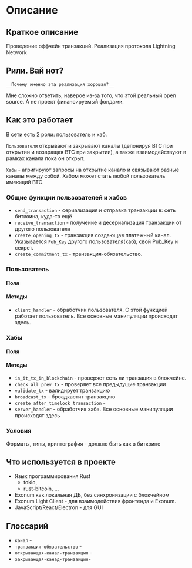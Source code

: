 # Описание

## Краткое описание

Проведение оффчейн транзакций. Реализация протокола Lightning Network

## Рили. Вай нот?

`__Почему именно эта реализация хорошая?__`

Мне сложно ответить, наверое из-за того, что этой реальный open source. А не проект финансируемый фондами.

## Как это работает

В сети есть 2 роли: пользователь и хаб. 

`Пользователи` открывают и закрывают каналы (депонируя BTC при открытии и возвращая BTC при закрытии), а также взаимодействуют в рамках канала пока он открыт.

`Хабы` - агригируют запросы на открытие канало и связывают разные каналы между собой. Хабом может стать любой пользователь имеющий BTC.

### Общие функции пользователей и хабов

- `send_transaction` - сериализация и отправка транзакции в: сеть биткоина, куда-то ещё
- `receive_transaction` - получение и десериализация транзакции от другого пользователя
- `create_opening_tx` - транзакция создающая платежный канал. Указывается `Pub_Key` другого пользователя(хаб), свой Pub_Key и секрет. 
- `create_commitment_tx` - транзакция-обязательство.

### Пользователь

#### Поля

#### Методы

- `client_handler` - обработчик пользователя. С этой функцией работает пользователь. Все основные манипуляции происходят здесь.

### Хабы

#### Поля

#### Методы

- `is_it_tx_in_blockchain` - проверяет есть ли транзация в блокчейне.
- `check_all_prev_tx` - проверяет все предыдущие транзакции
- `validate_tx` - валидирует транзакцию
- `broadcast_tx` - броадкастит транзакцию
- `create_after_timelock_transaction` - 
- `server_handler` - обработчик хаба. Все основные манипуляции происходят здесь


### Условия

Форматы, типы, криптография - должно быть как в биткоине

## Что используется в проекте

- Язык программирования Rust
    - tokio, 
    - rust-bitcoin, ...
- Exonum как локальная ДБ, без синхронизации с блокчейном
- Exonum Light Client - для взаимодействия фронтенда и Exonum.
- JavaScript/React/Electron - для GUI

## Глоссарий

- `канал` - 
- `транзакция-обязательство` - 
- `открывающая-канал-транзакция` - 
- `закрывающая-канад-транзакция`- 